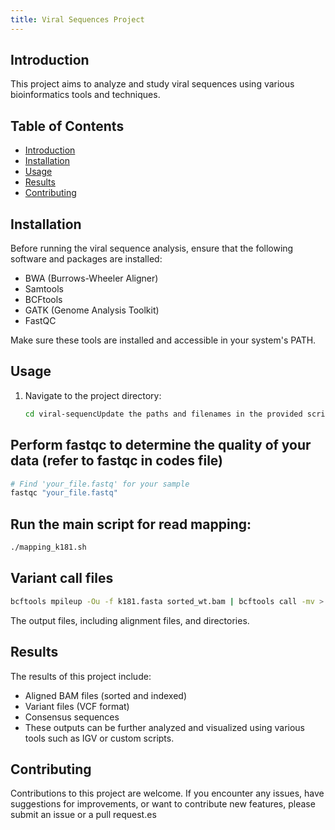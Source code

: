 ```yaml
---
title: Viral Sequences Project
---
```


## Introduction

This project aims to analyze and study viral sequences using various bioinformatics tools and techniques.

## Table of Contents

- [Introduction](#introduction)
- [Installation](#installation)
- [Usage](#usage)
- [Results](#results)
- [Contributing](#contributing)
  

## Installation

Before running the viral sequence analysis, ensure that the following software and packages are installed:

- BWA (Burrows-Wheeler Aligner)
- Samtools
- BCFtools
- GATK (Genome Analysis Toolkit)
- FastQC

Make sure these tools are installed and accessible in your system's PATH.

## Usage

1. Navigate to the project directory:

   ```bash
   cd viral-sequencUpdate the paths and filenames in the provided scripts according to your dataset and reference genomes.
   ```

 ## Perform fastqc to determine the quality of your data (refer to fastqc in codes file)
 
  ```bash
# Find 'your_file.fastq' for your sample
fastqc "your_file.fastq"
```

## Run the main script for read mapping:

   ```bash
./mapping_k181.sh
```

## Variant call files
  ```bash
bcftools mpileup -Ou -f k181.fasta sorted_wt.bam | bcftools call -mv > wt_variants.vcf
```

The output files, including alignment files, and directories.

## Results
The results of this project include:

- Aligned BAM files (sorted and indexed)
- Variant files (VCF format)
- Consensus sequences
- These outputs can be further analyzed and visualized using various tools such as IGV or custom scripts.

## Contributing
Contributions to this project are welcome. If you encounter any issues, have suggestions for improvements, or want to contribute new features, please submit an issue or a pull request.es
